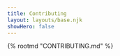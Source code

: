 ```yaml
---
title: Contributing
layout: layouts/base.njk
showHero: false
---
```


{% rootmd "CONTRIBUTING.md" %}
